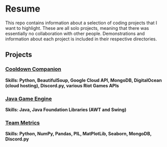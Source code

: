 # Resume
This repo contains information about a selection of coding projects that I want to highlight. These are all solo projects, meaning that there was essentially no collaboration with other people. Demonstrations and information about each project is included in their respective directories.

## Projects

### [Cooldown Companion](https://github.com/AFlyingRhino/ResumeProjects/tree/main/CooldownCompanion)
**Skills: Python, BeautifulSoup, Google Cloud API, MongoDB, DigitalOcean (cloud hosting), Discord.py, various Riot Games APIs**

### [Java Game Engine](https://github.com/AFlyingRhino/ResumeProjects/tree/main/JavaGameEngine)
**Skills: Java, Java Foundation Libraries (AWT and Swing)**

### [Team Metrics](https://github.com/AFlyingRhino/ResumeProjects/tree/main/TeamMetrics)
**Skills: Python, NumPy, Pandas, PIL, MatPlotLib, Seaborn, MongoDB, Discord.py**
